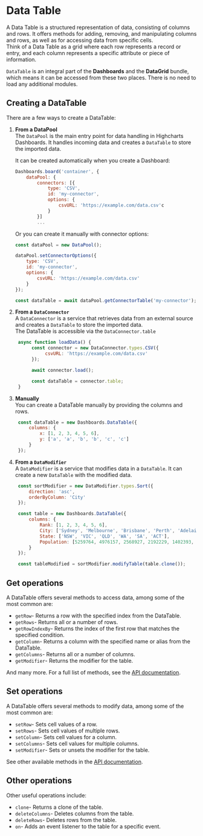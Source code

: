 # Data Table

A Data Table is a structured representation of data, consisting of columns and rows.
It offers methods for adding, removing, and manipulating columns and rows, as well as for accessing data from specific cells.  
Think of a Data Table as a grid where each row represents a record or entry, and each column represents a specific attribute or piece of information.


`DataTable` is an integral part of the **Dashboards** and the **DataGrid** bundle, which means it can be accessed from these two places. There is no need to load any additional modules.

## Creating a DataTable
There are a few ways to create a DataTable:

1. **From a DataPool**  
    The `DataPool` is the main entry point for data handling in Highcharts Dashboards. It handles incoming data and creates a `DataTable` to store the imported data.

    It can be created automatically when you create a Dashboard:
    ```javascript
    Dashboards.board('container', {
        dataPool: {
            connectors: [{
                type: 'CSV',
                id: 'my-connector',
                options: {
                    csvURL: 'https://example.com/data.csv'c
                }
            }]
            ...
    ```

    Or you can create it manually with connector options:

    ```javascript
    const dataPool = new DataPool();

    dataPool.setConnectorOptions({
        type: 'CSV',
        id: 'my-connector',
        options: {
            csvURL: 'https://example.com/data.csv'
        }
    });

    const dataTable = await dataPool.getConnectorTable('my-connector');
    ```


2. **From a `DataConnector`**  
   A `DataConnector` is a service that retrieves data from an external source and creates a `DataTable` to store the imported data.  
   The DataTable is accessible via the `DataConnector.table`

   ```javascript
    async function loadData() {
         const connector = new DataConnector.types.CSV({
              csvURL: 'https://example.com/data.csv'
         });

         await connector.load();

         const dataTable = connector.table;
    }
    ```

3. **Manually**  
   You can create a DataTable manually by providing the columns and rows.

   ```javascript
    const dataTable = new Dashboards.DataTable({
        columns: {
            x: [1, 2, 3, 4, 5, 6],
            y: ['a', 'a', 'b', 'b', 'c', 'c']
        }
    });
    ```

4. **From a `DataModifier`**  
   A `DataModifier` is a service that modifies data in a `DataTable`. It can create a new `DataTable` with the modified data.

   ```javascript
    const sortModifier = new DataModifier.types.Sort({
        direction: 'asc',
        orderByColumn: 'City'
    });

    const table = new Dashboards.DataTable({
        columns: {
            Rank: [1, 2, 3, 4, 5, 6],
            City: ['Sydney', 'Melbourne', 'Brisbane', 'Perth', 'Adelaide', 'Canberra'],
            State: ['NSW', 'VIC', 'QLD', 'WA', 'SA', 'ACT'],
            Population: [5259764, 4976157, 2568927, 2192229, 1402393, 453558]
        }
    });

    const tableModified = sortModifier.modifyTable(table.clone());
    ```


## Get operations
A DataTable offers several methods to access data, among some of the most common are:

- `getRow`- Returns a row with the specified index from the DataTable.
- `getRows`- Returns all or a number of rows.
- `getRowIndexBy`- Returns the index of the first row that matches the specified condition.
- `getColumn`- Returns a column with the specified name or alias from the DataTable.
- `getColumns`- Returns all or a number of columns.
- `getModifier`- Returns the modifier for the table.

And many more. For a full list of methods, see the [API documentation](https://api.highcharts.com/dashboards/#classes/Data_DataTable.DataTable-1).


## Set operations
A DataTable offers several methods to modify data, among some of the most common are:

- `setRow`- Sets cell values of a row.
- `setRows`- Sets cell values of multiple rows.
- `setColumn`- Sets cell values for a column.
- `setColumns`- Sets cell values for multiple columns.
- `setModifier`- Sets or unsets the modifier for the table.

See other available methods in the [API documentation](https://api.highcharts.com/dashboards/#classes/Data_DataTable.DataTable-1).

## Other operations
Other useful operations include:

- `clone`- Returns a clone of the table.
- `deleteColumns`- Deletes columns from the table.
- `deleteRows`- Deletes rows from the table.
- `on`- Adds an event listener to the table for a specific event.

